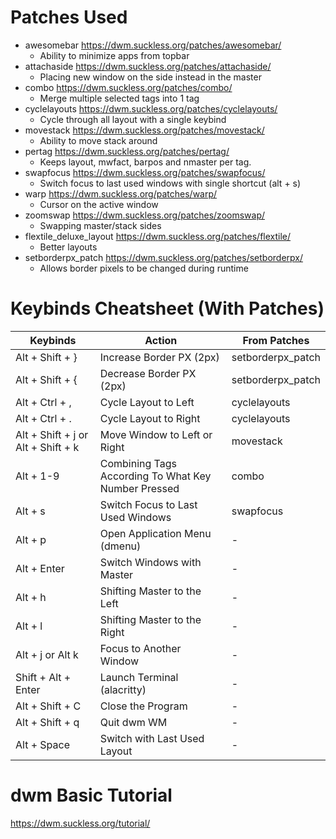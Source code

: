 # Patches Used
- awesomebar https://dwm.suckless.org/patches/awesomebar/
  - Ability to minimize apps from topbar
- attachaside https://dwm.suckless.org/patches/attachaside/
  - Placing new window on the side instead in the master
- combo https://dwm.suckless.org/patches/combo/
  - Merge multiple selected tags into 1 tag
- cyclelayouts https://dwm.suckless.org/patches/cyclelayouts/
  - Cycle through all layout with a single keybind
- movestack https://dwm.suckless.org/patches/movestack/
  - Ability to move stack around
- pertag https://dwm.suckless.org/patches/pertag/
  - Keeps layout, mwfact, barpos and nmaster per tag.
- swapfocus https://dwm.suckless.org/patches/swapfocus/
  - Switch focus to last used windows with single shortcut (alt + s)
- warp https://dwm.suckless.org/patches/warp/
  - Cursor on the active window
- zoomswap https://dwm.suckless.org/patches/zoomswap/
  - Swapping master/stack sides
- flextile_deluxe_layout https://dwm.suckless.org/patches/flextile/
  - Better layouts
- setborderpx_patch https://dwm.suckless.org/patches/setborderpx/
  - Allows border pixels to be changed during runtime

# Keybinds Cheatsheet (With Patches)
| Keybinds                           | Action                                              | From Patches      |
| ---------------------------------- | --------------------------------------------------- | ----------------- |
| Alt + Shift + }                    | Increase Border PX (2px)                            | setborderpx_patch |
| Alt + Shift + {                    | Decrease Border PX (2px)                            | setborderpx_patch |
| Alt + Ctrl + ,                     | Cycle Layout to Left                                | cyclelayouts      |
| Alt + Ctrl + .                     | Cycle Layout to Right                               | cyclelayouts      |
| Alt + Shift + j or Alt + Shift + k | Move Window to Left or Right                        | movestack         |
| Alt + 1-9                          | Combining Tags According To What Key Number Pressed | combo             |
| Alt + s                            | Switch Focus to Last Used Windows                   | swapfocus         |
| Alt + p                            | Open Application Menu (dmenu)                       | -                 |
| Alt + Enter                        | Switch Windows with Master                          | -                 |
| Alt + h                            | Shifting Master to the Left                         | -                 |
| Alt + l                            | Shifting Master to the Right                        | -                 |
| Alt + j or Alt k                   | Focus to Another Window                             | -                 |
| Shift + Alt + Enter                | Launch Terminal (alacritty)                         | -                 |
| Alt + Shift + C                    | Close the Program                                   | -                 |
| Alt + Shift + q                    | Quit dwm WM                                         | -                 |
| Alt + Space                        | Switch with Last Used Layout                        | -                 |

# dwm Basic Tutorial
https://dwm.suckless.org/tutorial/